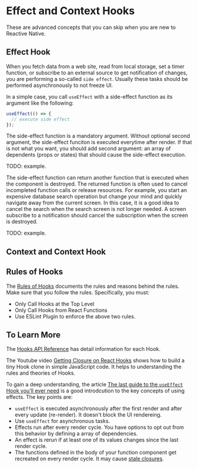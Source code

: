 # Effect and Context Hooks

These are advanced concepts that you can skip when you are new to Reactive Native.

## Effect Hook

When you fetch data from a web site, read from local storage, set a timer function, or subscribe to an external source to get notification of changes, you are performing a so-called `side effect`. Usually these tasks should be performed asynchronously to not freeze UI.

In a simple case, you call `useEffect` with a side-effect function as its argument like the following:

```js
useEffect(() => {
  // execute side effect
});
```

The side-effect function is a mandatory argument. Without optional second argument, the side-effect funciton is executed everytime after render. If that is not what you want, you should add second argument: an array of dependents (props or states) that should cause the side-effect execution.

TODO: example.

The side-effect function can return another function that is executed when the component is destroyed. The returned function is often used to cancel incompleted function calls or release resources. For example, you start an expensive database search operation but change your mind and quickly navigate away from the current screen. In this case, it is a good idea to cancel the search when the search screen is not longer needed. A screen subscribe to a notification should cancel the subscription when the screen is destroyed.

TODO: example.

## Context and Context Hook

## Rules of Hooks

The [Rules of Hooks](https://reactjs.org/docs/hooks-rules.html) documents the rules and reasons behind the rules. Make sure that you follow the rules. Specifically, you must:

- Only Call Hooks at the Top Level
- Only Call Hooks from React Functions
- Use ESLint Plugin to enforce the above two rules.

## To Learn More

The [Hooks API Reference](https://reactjs.org/docs/hooks-reference.html) has detail information for each Hook.

The Youtube video [Getting Closure on React Hooks](https://youtu.be/KJP1E-Y-xyo) shows how to build a tiny Hook clone in simple JavaScript code. It helps to understanding the rules and theories of Hooks.

To gain a deep understanding, the article [The last guide to the `useEffect` Hook you’ll ever need](https://blog.logrocket.com/guide-to-react-useeffect-hook/) is a good introdcution to the key concepts of using effects. The key points are:

- `useEffect` is executed asynchronously after the first render and after every update (re-render). It doesn't block the UI rendereing.
- Use `useEffect` for asynchronous tasks.
- Effects run after every render cycle. You have options to opt out from this behavior by defining a array of dependencies.
- An effect is rerun if at least one of its values changes since the last render cycle.
- The functions defined in the body of your function component get recreated on every render cycle. It may cause [stale closures](https://dmitripavlutin.com/react-hooks-stale-closures/).
